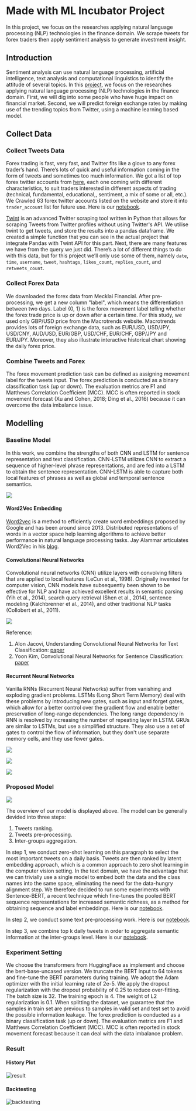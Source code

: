 # Made with ML Incubator Project
In this project, we focus on the researches applying natural language processing (NLP) technologies in the finance domain. We scrape tweets for forex traders then apply sentiment analysis to generate investment insight.

## Introduction
Sentiment analysis can use natural language processing, artificial intelligence, text analysis and computational linguistics to identify the attitude of several topics. In this [project](https://madewithml.com/projects/1390/nlp-oriented-finance-analyzer/), we focus on the researches applying natural language processing (NLP) technologies in the finance domain. First, we will dig into some people who have huge impact on financial market. Second, we will predict foreign exchange rates by making use of the trending topics from Twitter, using a machine learning based model.

## Collect Data

### Collect Tweets Data
Forex trading is fast, very fast, and Twitter fits like a glove to any forex trader’s hand. There’s lots of quick and useful information coming in the form of tweets and sometimes too much information. We got a list of top forex twitter accounts from [here](https://www.forexcrunch.com/60-top-forex-twitter-accounts/), each one coming with different characteristics, to suit traders interested in different aspects of trading (technical, fundamental, educational,, sentiment, a mix of some or all, etc.). We Crawled 63 forex twitter accounts listed on the website and store it into `trader_account` list for future use. Here is our [notebook](https://github.com/penguinwang96825/Made-with-ML-Incubator-Project/blob/master/notebook/twint.ipynb).

[Twint](https://github.com/twintproject/twint) is an advanced Twitter scraping tool written in Python that allows for scraping Tweets from Twitter profiles without using Twitter's API. We utilise twint to get tweets, and store the results into a pandas dataframe. We created a simple function that you can see in the actual project that integrate Pandas with Twint API for this part. Next, there are many features we have from the query we just did. There’s a lot of different things to do with this data, but for this project we’ll only use some of them, namely `date`, `time`, `username`, `tweet`, `hashtags`, `likes_count`, `replies_count`, and `retweets_count`.

### Collect Forex Data
We downloaded the forex data from Mecklai Financial. After pre-processing, we get a new column "label", which means the differentiation between two days. Label {0, 1} is the forex movement label telling whether the forex trade price is up or down after a certain time. For this study, we used only GBP/USD price from the Macrotrends website. Macrotrends provides lots of foreign exchange data, such as EUR/USD, USD/JPY, USD/CNY, AUD/USD, EUR/GBP, USD/CHF, EUR/CHF, GBP/JPY and EUR/JPY. Moreover, they also illustrate interactive historical chart showing the daily forex price.

### Combine Tweets and Forex
The forex movement prediction task can be defined as assigning movement label for the tweets input. The forex prediction is conducted as a binary classification task (up or down). The evaluation metrics are F1 and Matthews Correlation Coefficient (MCC). MCC is often reported in stock movement forecast (Xu and Cohen, 2018; Ding et al., 2016) because it can overcome the data imbalance issue.

## Modelling
### Baseline Model
In this work, we combine the strengths of both CNN and LSTM for sentence representation and text classification. CNN-LSTM utilizes CNN to extract a sequence of higher-level phrase representations, and are fed into a LSTM to obtain the sentence representation. CNN-LSTM is able to capture both local features of phrases as well as global and temporal sentence semantics.

![](https://github.com/penguinwang96825/Made-with-ML-Incubator-Project/blob/master/image/word2vec%20model%20structure.png?raw=true)

#### Word2Vec Embedding
[Word2vec](https://papers.nips.cc/paper/5021-distributed-representations-of-words-and-phrases-and-their-compositionality.pdf) is a method to efficiently create word embeddings proposed by Google and has been around since 2013. Distributed representations of words in a vector space help learning algorithms to achieve better performance in natural language processing tasks. Jay Alammar articulates Word2Vec in his [blog](http://jalammar.github.io/illustrated-word2vec/).

#### Convolutional Neural Networks
Convolutional neural networks (CNN) utilize layers with convolving filters that are applied to local features (LeCun et al., 1998). Originally invented for computer vision, CNN models have subsequently been shown to be effective for NLP and have achieved excellent results in semantic parsing (Yih et al., 2014), search query retrieval (Shen et al., 2014), sentence modeling (Kalchbrenner et al., 2014), and other traditional NLP tasks (Collobert et al., 2011).

![](http://www.wildml.com/wp-content/uploads/2015/11/Screen-Shot-2015-11-06-at-12.05.40-PM-1024x937.png)

Reference:
1. Alon Jacovi, Understanding Convolutional Neural Networks for Text Classification: [paper](https://www.aclweb.org/anthology/W18-5408.pdf)
2. Yoon Kim, Convolutional Neural Networks for Sentence Classification: [paper](https://arxiv.org/pdf/1408.5882.pdf)

#### Recurrent Neural Networks
Vanilla RNNs (Recurrent Neural Networks) suffer from vanishing and exploding gradient problems. LSTMs (Long Short Term Memory) deal with these problems by introducing new gates, such as input and forget gates, which allow for a better control over the gradient flow and enable better preservation of long-range dependencies. The long range dependency in RNN is resolved by increasing the number of repeating layer in LSTM. GRUs are similar to LSTMs, but use a simplified structure. They also use a set of gates to control the flow of information, but they don't use separate memory cells, and they use fewer gates.

![](https://miro.medium.com/max/1400/1*DQ_mD_mIN3M6gpVoe2NALA.png)

![](https://miro.medium.com/max/1400/1*Ht2-sUJHi65wDwnR276k3A.png)

![](https://miro.medium.com/max/1400/1*2zXEI3nbVV5mqSoDrVYscA.png)

### Proposed Model
![](https://github.com/penguinwang96825/Made-with-ML-Incubator-Project/blob/master/image/model%20structure.png?raw=true)

The overview of our model is displayed above. The model can be generally devided into three steps:
1. Tweets ranking.
2. Tweets pre-processing.
3. Inter-groups aggregation.

In step 1, we conduct zero-shot learning on this paragraph to select the most important tweets on a daily basis. Tweets are then ranked by latent embedding approach, which is a common approach to zero shot learning in the computer vision setting. In the text domain, we have the advantage that we can trivially use a single model to embed both the data and the class names into the same space, eliminating the need for the data-hungry alignment step. We therefore decided to run some experiments with Sentence-BERT, a recent technique which fine-tunes the pooled BERT sequence representations for increased semantic richness, as a method for obtaining sequence and label embeddings. Here is our [notebook](https://github.com/penguinwang96825/Made-with-ML-Incubator-Project/blob/master/notebook/Zero-shot%20Learning.ipynb).

In step 2, we conduct some text pre-processing work. Here is our [notebook](https://github.com/penguinwang96825/Made-with-ML-Incubator-Project/blob/master/notebook/Tweet%20Preprocessing.ipynb).

In step 3, we combine top k daily tweets in order to aggregate semantic information at the inter-groups level. Here is our [notebook](https://github.com/penguinwang96825/Made-with-ML-Incubator-Project/blob/master/notebook/BERT%20Aggregate%20Model.ipynb).

### Experiment Setting
We choose the transformers from HuggingFace as implement and choose the bert-base-uncased version. We truncate the BERT input to 64 tokens and fine-tune the BERT parameters during training. We adopt the Adam optimizer with the initial learning rate of 2e-5. We apply the dropout regularization with the dropout probability of 0.25 to reduce over-fitting. The batch size is 32. The training epoch is 4. The weight of L2 regularization is 0.1. When splitting the dataset, we guarantee that the samples in train set are previous to samples in valid set and test set to avoid the possible information leakage. The forex prediction is conducted as a binary classification task (up or down). The evaluation metrics are F1 and Matthews Correlation Coefficient (MCC). MCC is often reported in stock movement forecast because it can deal with the data imbalance problem.

### Result
#### History Plot
![result](https://github.com/penguinwang96825/Made-with-ML-Incubator-Project/blob/master/image/result.png?raw=true)

#### Backtesting
![backtesting](https://github.com/penguinwang96825/Made-with-ML-Incubator-Project/blob/master/image/backtesting.png?raw=true)